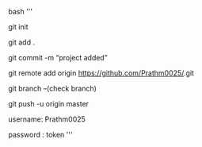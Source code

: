 bash '''

git init

git add . 

git commit -m “project added”

git remote add origin https://github.com/Prathm0025/<repo-name>.git


git branch            –(check branch)


git push -u origin master


username: Prathm0025

password :   token 
'''
